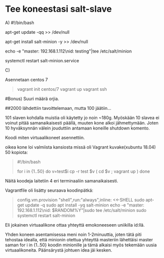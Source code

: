 # Tee koneestasi salt-slave

A)
 #!/bin/bash

apt-get update -qq >> /dev/null

apt-get install salt-minion -y >> /dev/null

echo -e "master: 192.168.1.112\nid: testing"|tee /etc/salt/minion

systemctl restart salt-minion.service

C) 

Asennetaan centos 7

>vagrant init centos/7
>vagrant up
>vagrant ssh

#Bonus) Suuri määrä orjia.

##2000 lähdettiin tavoittelemaan, mutta 100 jäätiin...

101 slaven kohdalla muistia oli käytetty jo noin ~180g. Myöskään 10 slavea ei voinut pitää samanaikaisesti päällä, muuten kone alkoi jähmettymään. Joten 10 hyväksynnän välein jouduttiin antamaan koneille shutdown komento. 

Koodi miten virtuaalikoneet asennettiin.

oikea kone loi valmiista kansiosta missä oli Vagrant kuvake(xubuntu 18.04) 50 kopiota:
>#!/bin/bash
>
>for i in {1..50}
>do
>   v=test$i
>   cp -r test $v
>   ( cd $v ; vagrant up )
>done

Näitä koodeja laitetiin 4 eri terminaaliin samanaikaisesti.

Vagrantfile oli lisätty seuraava koodinpätkä:

>config.vm.provision "shell",run:"always",inline: <<-SHELL
>    sudo apt-get update -q
>    sudo apt install -yq salt-minion
>    echo -e "master: 192.168.1.112\nid: $RANDOM%Y"|sudo tee /etc/salt/minion
>    sudo systemctl restart salt-minion

Eli jokainen virtuaalikone ottaa yhteyttä emokoneeseen uniikilla id:llä.

Yhden koneen asentamisessa meni noin 1-2minuuttia, joten tätä piti tehostaa idealla, että
minionin otettua yhteyttä masteriin lähettäisi master saman for i in {1..50} koodin minionille ja tämä alkaisi myös tekemään uusia virtuaalikoneita. Päänsärystä johtuen idea jäi kesken.




